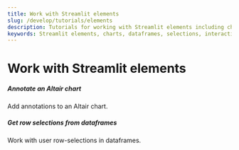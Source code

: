 ```yaml
---
title: Work with Streamlit elements
slug: /develop/tutorials/elements
description: Tutorials for working with Streamlit elements including charts, dataframes, selections, and interactive components for rich user interfaces.
keywords: Streamlit elements, charts, dataframes, selections, interactive components, UI elements, data visualization, user interface tutorials
---
```


# Work with Streamlit elements

<TileContainer layout="list">

<RefCard href="/develop/tutorials/elements/annotate-an-altair-chart">

<h5>Annotate an Altair chart</h5>

Add annotations to an Altair chart.

</RefCard>

<RefCard href="/develop/tutorials/elements/dataframe-row-selections">

<h5>Get row selections from dataframes</h5>

Work with user row-selections in dataframes.

</RefCard>

</TileContainer>
